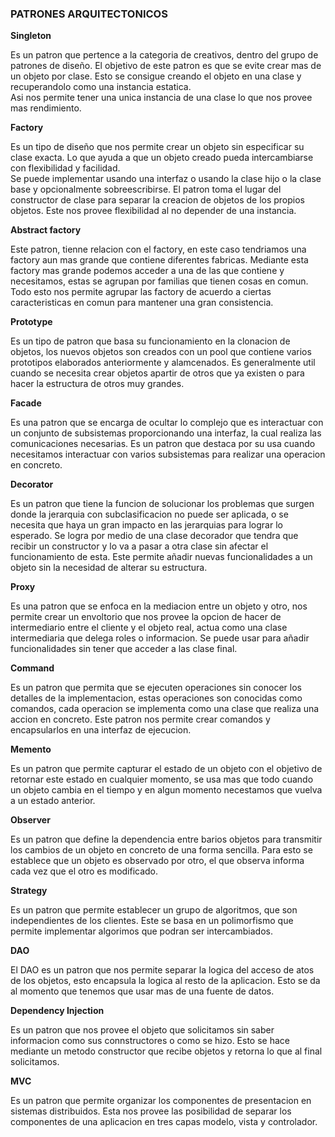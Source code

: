 ### PATRONES ARQUITECTONICOS

**Singleton**

Es un patron que pertence a la categoria de creativos, dentro del grupo de patrones de diseño. El objetivo de este patron es que se evite crear mas de un objeto por clase. Esto se consigue creando el objeto en una clase y recuperandolo como una instancia estatica. <br> Asi nos permite tener una unica instancia de una clase lo que nos provee mas rendimiento.

**Factory**

Es un tipo de diseño que nos permite crear un objeto sin especificar su clase exacta. Lo que ayuda a que un objeto creado pueda intercambiarse con flexibilidad y facilidad.<br> Se puede implementar usando una interfaz o usando la clase hijo o la clase base y opcionalmente sobreescribirse. El patron toma el lugar del constructor de clase para separar la creacion de objetos de los propios objetos. Este nos provee flexibilidad al no depender de una instancia.

**Abstract factory**

Este patron, tienne relacion con el factory, en este caso tendriamos una factory aun mas grande que contiene diferentes fabricas. Mediante esta factory mas grande podemos acceder a una de las que contiene y necesitamos, estas se agrupan por familias que tienen cosas en comun. Todo esto nos permite agrupar las factory de acuerdo a ciertas caracteristicas en comun para mantener una gran consistencia.

**Prototype**

Es un tipo de patron que basa su funcionamiento en la clonacion de objetos, los nuevos objetos son creados con un pool que contiene varios prototipos elaborados anteriormente y alamcenados. Es generalmente util cuando se necesita crear objetos apartir de otros que ya existen o para hacer la estructura de otros muy grandes.

**Facade**

Es una patron que se encarga de ocultar lo complejo que es interactuar con un conjunto de subsistemas proporcionando una interfaz, la cual realiza las comunicaciones necesarias. Es un patron que destaca por su usa cuando necesitamos interactuar con varios subsistemas para realizar una operacion en concreto.

**Decorator**

Es un patron que tiene la funcion de solucionar los problemas que surgen donde la jerarquia con subclasificacion no puede ser aplicada, o se necesita que haya un gran impacto en las jerarquias para lograr lo esperado. Se logra por medio de una clase decorador que tendra que recibir un constructor y lo va a pasar a otra clase sin afectar el funcionamiento de esta. Este permite añadir nuevas funcionalidades a un objeto sin la necesidad de alterar su estructura.

**Proxy**

Es una patron que se enfoca en la mediacion entre un objeto y otro, nos permite crear un envoltorio que nos provee la opcion de hacer de intermediario entre el cliente y el objeto real, actua como una clase intermediaria que delega roles o informacion. Se puede usar para añadir funcionalidades sin tener que acceder a las clase final.

**Command**

Es un patron que permita que se ejecuten operaciones sin conocer los detalles de la implementacion, estas operaciones son conocidas como comandos, cada operacion se implementa como una clase que realiza una accion en concreto. Este patron nos permite crear comandos y encapsularlos en una interfaz de ejecucion.

**Memento**

Es un patron que permite capturar el estado de un objeto con el objetivo de retornar este estado en cualquier momento, se usa mas que todo cuando un objeto cambia en el tiempo y en algun momento necestamos que vuelva a un estado anterior.

**Observer**

Es un patron que define la dependencia entre barios objetos para transmitir los cambios de un objeto en concreto de una forma sencilla. Para esto se establece que un objeto es observado por otro, el que observa informa cada vez que el otro es modificado.

**Strategy**

Es un patron que permite establecer un grupo de algoritmos, que son independientes de los clientes. Este se basa en un polimorfismo que permite implementar algorimos que podran ser intercambiados.

**DAO**

El DAO es un patron que nos permite separar la logica del acceso de atos de los objetos, esto encapsula la logica al resto de la aplicacion. Esto se da al momento que tenemos que usar mas de una fuente de datos.

**Dependency Injection**

Es un patron que nos provee el objeto que solicitamos sin saber informacion como sus connstructores o como se hizo. Esto se hace mediante un metodo constructor que recibe objetos y retorna lo que al final solicitamos.

**MVC**

Es un patron que permite organizar los componentes de presentacion en sistemas distribuidos. Esta nos provee las posibilidad de separar los componentes de una aplicacion en tres capas modelo, vista y controlador.